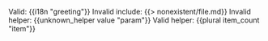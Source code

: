 Valid: {{i18n "greeting"}}
Invalid include: {{> nonexistent/file.md}}
Invalid helper: {{unknown_helper value "param"}}
Valid helper: {{plural item_count "item"}}